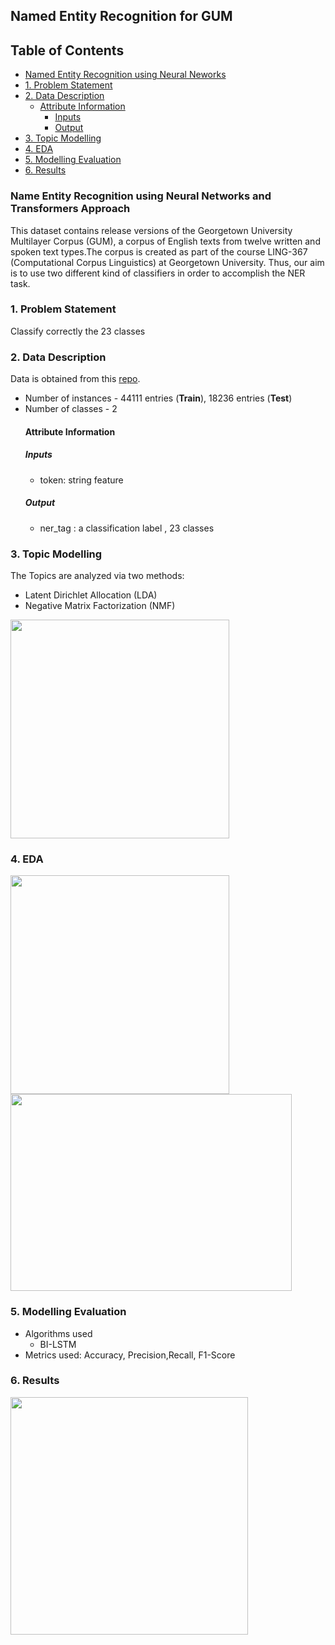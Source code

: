 ## Named Entity Recognition for GUM

## Table of Contents

 - [Named Entity Recognition using Neural Neworks](#named-entity-recognition-using-neural-neworks-and-transformers-approach)
- [1. Problem Statement](#1-problem-statement)
- [2. Data Description](#2-data-description)
  * [Attribute Information](#attribute-information)
    + [Inputs](#inputs)
    + [Output](#output)
- [3. Topic Modelling](#3-topic-modelling)
- [4. EDA](#4-eda)
- [5. Modelling Evaluation](#5-modelling-evaluation)
- [6. Results](#6-results)

### Name Entity Recognition using Neural Networks and Transformers Approach

This dataset contains release versions of the Georgetown University Multilayer Corpus (GUM), a corpus of English texts from twelve written and spoken text types.The corpus is created as part of the course LING-367 (Computational Corpus Linguistics) at Georgetown University.
Thus, our aim is to use two different kind of classifiers in order to accomplish the NER task.

### 1. Problem Statement
Classify correctly the 23 classes

### 2. Data Description
Data is obtained from this [repo](https://github.com/nluninja/nlp_datasets/tree/main/GUM).

- Number of instances - 44111 entries (**Train**), 18236 entries (**Test**)
- Number of classes - 2
  #### Attribute Information
  ##### Inputs
  - token: string feature
  ##### Output
  - ner_tag : a classification label , 23 classes
  
 ###  3.  Topic Modelling
 The Topics are analyzed via two methods:
   - Latent Dirichlet Allocation (LDA)
   - Negative Matrix Factorization (NMF)
   
 <p float="left">
   <img src="https://user-images.githubusercontent.com/103529789/209487263-7ebc8005-9600-436c-bea3-7f81f446df13.png" width="350"/>
   </p>

   
  
 ### 4. EDA
 <p float="left">
  <img src="https://user-images.githubusercontent.com/103529789/209395989-6935edaa-2b24-4890-9b4e-d6d18122496e.png" width="350"/>
  <img src="https://user-images.githubusercontent.com/103529789/209487644-a24931a1-34de-428b-b83b-2834137adab3.png" height='315' width="450"/>
  </p>

  
  
 ### 5. Modelling Evaluation
 - Algorithms used
    - BI-LSTM
 - Metrics used: Accuracy, Precision,Recall, F1-Score
 
  ### 6. Results
  
   <p float="left">
  <img src="https://user-images.githubusercontent.com/103529789/209486618-6ae1d7a5-fd6f-44a9-99c1-e163efd7f4f8.png" width="380"/>
  </p>
